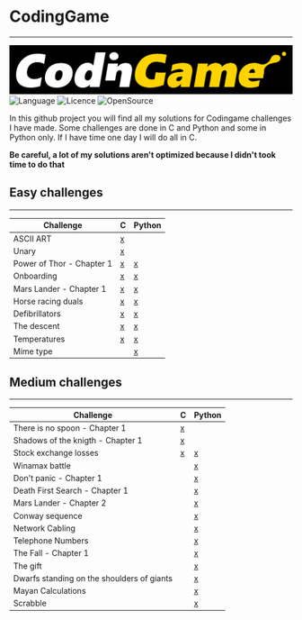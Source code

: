 # CodingGame
------------
![Condingame](https://github.com/ARKAGEDON/CodingGame/blob/main/codingameLogo.png)
![Language](https://img.shields.io/badge/Made_With-C_&_Python-important?style=for-the-badge)
![Licence](https://img.shields.io/github/license/ARKAGEDON/MakefileMaker?style=for-the-badge)
![OpenSource](https://img.shields.io/badge/OpenSource-brightgreen?style=for-the-badge&logo=opencollective&logoColor=white)

In this github project you will find all my solutions for Codingame challenges I have made. Some challenges are done in C and Python and some in Python only. If I have time one day I will do all in C.

__Be careful, a lot of my solutions aren't optimized because I didn't took time to do that__

## Easy challenges
---------
| Challenge | C | Python |
|-----------|---|--------|
|ASCII ART | [x](https://github.com/ARKAGEDON/CodingGame/blob/main/C/Easy_Challenges/ascii_art.c) |  | 
|Unary | [x](https://github.com/ARKAGEDON/CodingGame/blob/main/C/Easy_Challenges/unary.c) |  | 
|Power of Thor - Chapter 1| [x](https://github.com/ARKAGEDON/CodingGame/blob/main/C/Easy_Challenges/power_of_thor_1.c) | [x](https://github.com/ARKAGEDON/CodingGame/blob/main/Python/Easy_Challenges/power_of_thor_1.py) | 
|Onboarding | [x](https://github.com/ARKAGEDON/CodingGame/blob/main/C/Easy_Challenges/onboarding.c) | [x](https://github.com/ARKAGEDON/CodingGame/blob/main/Python/Easy_Challenges/onboarding.py) |
|Mars Lander - Chapter 1 | [x](https://github.com/ARKAGEDON/CodingGame/blob/main/C/Easy_Challenges/mars_lander_1.c) | [x](https://github.com/ARKAGEDON/CodingGame/blob/main/Python/Easy_Challenges/mars_lander_1.py) |  
|Horse racing duals | [x](https://github.com/ARKAGEDON/CodingGame/blob/main/C/Easy_Challenges/horse-racing-duals.c) | [x](https://github.com/ARKAGEDON/CodingGame/blob/main/Python/Easy_Challenges/horse_racing_duals.py) |  
|Defibrillators | [x](https://github.com/ARKAGEDON/CodingGame/blob/main/C/Easy_Challenges/defibrillators.c) | [x](https://github.com/ARKAGEDON/CodingGame/blob/main/Python/Easy_Challenges/defibrillators.py) |  
|The descent | [x](https://github.com/ARKAGEDON/CodingGame/blob/main/C/Easy_Challenges/the_descent.c) | [x](https://github.com/ARKAGEDON/CodingGame/blob/main/Python/Easy_Challenges/defibrillators.py) |  
|Temperatures | [x](https://github.com/ARKAGEDON/CodingGame/blob/main/C/Easy_Challenges/temperatures.c) | [x](https://github.com/ARKAGEDON/CodingGame/blob/main/Python/Easy_Challenges/temperatures.py) |  
|Mime type | []() | [x](https://github.com/ARKAGEDON/CodingGame/blob/main/Python/Easy_Challenges/mime-type.py) |  

  
## Medium challenges
---------
| Challenge | C | Python |
|-----------|---|--------|
|There is no spoon - Chapter 1 | [x](https://github.com/ARKAGEDON/CodingGame/blob/main/C/Medium_Challenges/there_is_no_spoon_1.c) |  | 
|Shadows of the knigth - Chapter 1 | [x](https://github.com/ARKAGEDON/CodingGame/blob/main/C/Medium_Challenges/shadow_of_knight_1.c) |  | 
|Stock exchange losses| [x](https://github.com/ARKAGEDON/CodingGame/blob/main/C/Medium_Challenges/stock_exchange_losses.c) | [x](https://github.com/ARKAGEDON/CodingGame/blob/main/Python/Medium_Challenges/stock_exchange_losses.py) | 
|Winamax battle | []() | [x](https://github.com/ARKAGEDON/CodingGame/blob/main/Python/Medium_Challenges/winamax_battle.py) |  
|Don't panic - Chapter 1 | []() | [x](https://github.com/ARKAGEDON/CodingGame/blob/main/Python/Medium_Challenges/don't_panic_1.py) | 
|Death First Search - Chapter 1| []() | [x](https://github.com/ARKAGEDON/CodingGame/blob/main/Python/Medium_Challenges/death_first_search_1.py) |
|Mars Lander - Chapter 2| []() | [x](https://github.com/ARKAGEDON/CodingGame/blob/main/Python/Medium_Challenges/mars_lander_2.py) |
|Conway sequence| []() | [x](https://github.com/ARKAGEDON/CodingGame/blob/main/Python/Medium_Challenges/conway_sequence.py) |
|Network Cabling| []() | [x](https://github.com/ARKAGEDON/CodingGame/blob/main/Python/Medium_Challenges/network_cabling.py) |
|Telephone Numbers| []() | [x](https://github.com/ARKAGEDON/CodingGame/blob/main/Python/Medium_Challenges/telephone_numbers.py) |
|The Fall - Chapter 1| []() | [x](https://github.com/ARKAGEDON/CodingGame/blob/main/Python/Medium_Challenges/the_fall_1.py) |
|The gift| []() | [x](https://github.com/ARKAGEDON/CodingGame/blob/main/Python/Medium_Challenges/the_gift.py)|
|Dwarfs standing on the shoulders of giants| []() | [x](https://github.com/ARKAGEDON/CodingGame/blob/main/Python/Medium_Challenges/dwarfs_standing_on_the_shoulders_of_giants.py) |
|Mayan Calculations| []() | [x](https://github.com/ARKAGEDON/CodingGame/blob/main/Python/Medium_Challenges/mayan_calculations.py) |
|Scrabble| []() | [x](https://github.com/ARKAGEDON/CodingGame/blob/main/Python/Medium_Challenges/scrabble.py) |

